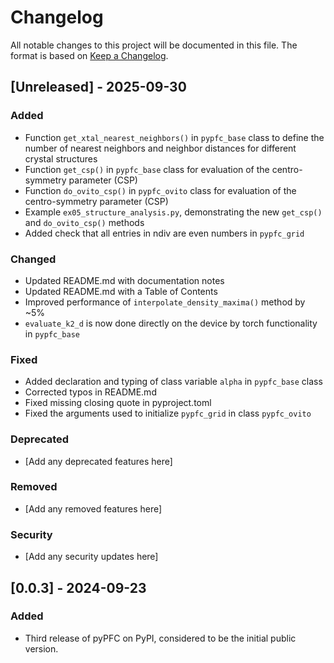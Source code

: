 # Changelog

All notable changes to this project will be documented in this file.
The format is based on [Keep a Changelog](https://keepachangelog.com/en/1.0.0/).

## [Unreleased] - 2025-09-30

### Added
- Function `get_xtal_nearest_neighbors()` in `pypfc_base` class to define the number of nearest neighbors and neighbor distances for different crystal structures
- Function `get_csp()` in `pypfc_base` class for evaluation of the centro-symmetry parameter (CSP)
- Function `do_ovito_csp()` in `pypfc_ovito` class for evaluation of the centro-symmetry parameter (CSP)
- Example `ex05_structure_analysis.py`, demonstrating the new `get_csp()` and `do_ovito_csp()` methods
- Added check that all entries in ndiv are even numbers in `pypfc_grid`

### Changed
- Updated README.md with documentation notes
- Updated README.md with a Table of Contents
- Improved performance of `interpolate_density_maxima()` method by ~5%
- `evaluate_k2_d` is now done directly on the device by torch functionality in `pypfc_base`

### Fixed
- Added declaration and typing of class variable `alpha` in `pypfc_base` class
- Corrected typos in README.md
- Fixed missing closing quote in pyproject.toml
- Fixed the arguments used to initialize `pypfc_grid` in class `pypfc_ovito`

### Deprecated
- [Add any deprecated features here]

### Removed
- [Add any removed features here]

### Security
- [Add any security updates here]

## [0.0.3] - 2024-09-23
### Added
- Third release of pyPFC on PyPI, considered to be the initial public version.
